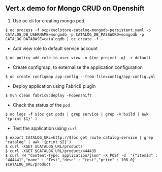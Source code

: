 ## Vert.x demo for Mongo CRUD on Openshift

1. Use oc cli for creating mongo pod.
```
$ oc process -f ocp/coolstore-catalog-mongodb-persistent.yaml -p CATALOG_DB_USERNAME=mongodb -p CATALOG_DB_PASSWORD=mongodb -p CATALOG_DATABASE=catalogdb | oc create -f -
```
- Add view role to default service account
```
$ oc policy add-role-to-user view -n $(oc project -q) -z default
```
- Create configmap, to externalise the application configuration
```
$ oc create configmap app-config --from-file=config/app-config.yml
```
- Deploy application using Fabric8 plugin
```
$ mvn clean fabric8:deploy -Popenshift
```
- Check the status of the `pod`
```
$ oc logs -f $(oc get pods | grep service | grep -v build | awk '{print $1}' )
```
- Test the application using `curl`
```
$ export CATALOG_URL=http://$(oc get route catalog-service | grep "catalog" | awk '{print $2}')
$ curl -XGET $CATALOG_URL/products
$ curl -XGET $CATALOG_URL/product/444435
$ curl -H "Content-Type: application/json" -X POST -d  '{"itemId" : "444441","name" : "Test","desc" : "test","price" : 106.0}' $CATALOG_URL/product
```
